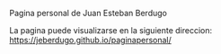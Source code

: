Pagina personal de Juan Esteban Berdugo

La pagina puede visualizarse en la siguiente direccion: https://jeberdugo.github.io/paginapersonal/